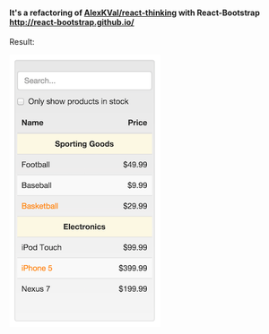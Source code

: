 #### It's a refactoring of [AlexKVal/react-thinking](https://github.com/AlexKVal/react-thinking/) with React-Bootstrap http://react-bootstrap.github.io/

Result:

![](https://raw.githubusercontent.com/AlexKVal/react-thinking/images/images/result.png)
